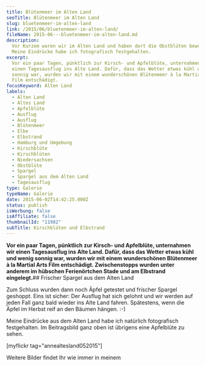 ```yaml
---
title: Blütenmeer im Alten Land
seoTitle: Blütenmeer im Alten Land
slug: bluetenmeer-im-alten-land
link: /2015/06/bluetenmeer-im-alten-land/
fileName: 2015-06---bluetenmeer-im-alten-land.md
description:
  Vor Kurzem waren wir im Alten Land und haben dort die Obstblüten bewundert.
  Meine Eindrücke habe ich fotografisch festgehalten.
excerpt:
  Vor ein paar Tagen, pünktlich zur Kirsch- und Apfelblüte, unternahmen wir
  einen Tagesausflug ins Alte Land. Dafür, dass das Wetter etwas kühl und wenig
  sonnig war, wurden wir mit einem wunderschönen Blütenmeer à la Martial Arts
  Film entschädigt.
focusKeyword: Alten Land
labels:
  - Alten Land
  - Altes Land
  - Apfelblüte
  - Ausflug
  - Ausflug
  - Blütenmeer
  - Elbe
  - Elbstrand
  - Hamburg und Umgebung
  - Kirschblüte
  - Kirschblüten
  - Niedersachsen
  - Obstblüte
  - Spargel
  - Spargel aus dem Alten Land
  - Tagesausflug
type: Galerie
typeName: Galerie
date: 2015-06-02T14:42:25.000Z
status: publish
isWerbung: false
isAffiliate: false
thumbnailId: "11982"
subTitle: Kirschblüten und Elbstrand
---
```


<strong>Vor ein paar Tagen, pünktlich zur Kirsch- und Apfelblüte, unternahmen
wir einen Tagesausflug ins Alte Land. Dafür, dass das Wetter etwas kühl und
wenig sonnig war, wurden wir mit einem wunderschönen Blütenmeer à la Martial
Arts Film entschädigt. Zwischenstopps wurden unter anderem im hübschen
Ferienörtchen Stade und am Elbstrand eingelegt.</strong>## Frischer Spargel aus
dem Alten Land

Zum Schluss wurden dann noch Äpfel getestet und frischer Spargel geshoppt. Eins
ist sicher: Der Ausflug hat sich gelohnt und wir werden auf jeden Fall ganz bald
wieder ins Alte Land fahren. Spätestens, wenn die Äpfel im Herbst reif an den
Bäumen hängen. :-)

Meine Eindrücke aus dem Alten Land habe ich natürlich fotografisch festgehalten.
Im Beitragsbild ganz oben ist übrigens eine Apfelblüte zu sehen.

[myflickr tag="annealtesland052015"]

Weitere Bilder findet Ihr wie immer in meinem
[](https://www.flickr.com/photos/99929697@N07/)

